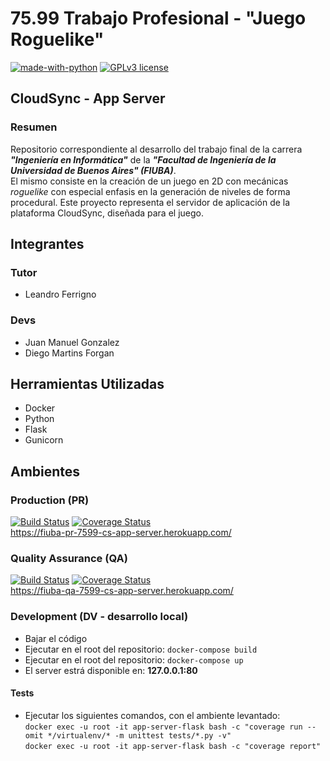 # 75.99 Trabajo Profesional - "Juego Roguelike"

[![made-with-python](https://img.shields.io/badge/Made%20with-Python-1f425f.svg)](https://www.python.org/)
[![GPLv3 license](https://img.shields.io/badge/License-GPLv3-blue.svg)](http://perso.crans.org/besson/LICENSE.html)

## CloudSync - App Server
### Resumen

Repositorio correspondiente al desarrollo del trabajo final de la carrera **_"Ingeniería en Informática"_** de la **_"Facultad de Ingeniería de la Universidad de Buenos Aires" (FIUBA)_**.  
El mismo consiste en la creación de un juego en 2D con mecánicas _roguelike_ con especial enfasis en la generación de niveles de forma procedural. Este proyecto representa el servidor de aplicación de la plataforma CloudSync, diseñada para el juego.

## Integrantes

### Tutor

- Leandro Ferrigno

### Devs

- Juan Manuel Gonzalez
- Diego Martins Forgan

## Herramientas Utilizadas

- Docker
- Python
- Flask
- Gunicorn

## Ambientes

### Production (PR)
[![Build Status](https://app.travis-ci.com/juanmg0511/7599-TrabajoProfesional-CloudSync-AppServer.svg?branch=main)](https://app.travis-ci.com/juanmg0511/7599-TrabajoProfesional-CloudSync-AppServer)
[![Coverage Status](https://coveralls.io/repos/github/juanmg0511/7599-TrabajoProfesional-CloudSync-AppServer/badge.svg?branch=qa&kill_cache=1)](https://coveralls.io/github/juanmg0511/7599-TrabajoProfesional-CloudSync-AppServer?branch=master&kill_cache=1)  
https://fiuba-pr-7599-cs-app-server.herokuapp.com/

### Quality Assurance (QA)
[![Build Status](https://app.travis-ci.com/juanmg0511/7599-TrabajoProfesional-CloudSync-AppServer.svg?branch=qa)](https://app.travis-ci.com/juanmg0511/7599-TrabajoProfesional-CloudSync-AppServer)
[![Coverage Status](https://coveralls.io/repos/github/juanmg0511/7599-TrabajoProfesional-CloudSync-AppServer/badge.svg?branch=qa&kill_cache=1)](https://coveralls.io/github/juanmg0511/7599-TrabajoProfesional-CloudSync-AppServer?branch=qa&kill_cache=1)  
https://fiuba-qa-7599-cs-app-server.herokuapp.com/

### Development (DV - desarrollo local)

- Bajar el código
- Ejecutar en el root del repositorio: `docker-compose build`
- Ejecutar en el root del repositorio: `docker-compose up`
- El server estrá disponible en: **127.0.0.1:80**

#### Tests

- Ejecutar los siguientes comandos, con el ambiente levantado:  
`docker exec -u root -it app-server-flask bash -c "coverage run --omit */virtualenv/* -m unittest tests/*.py -v"`   
`docker exec -u root -it app-server-flask bash -c "coverage report"`
